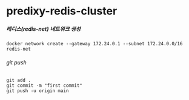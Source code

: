 # predixy-redis-cluster

##### 레디스(redis-net) 네트워크 생성
```
docker network create --gateway 172.24.0.1 --subnet 172.24.0.0/16 redis-net
```




###### git push
```
git add .
git commit -m "first commit"
git push -u origin main
```
